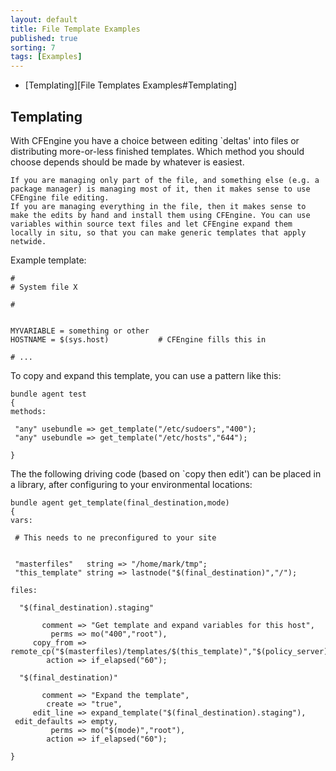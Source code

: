 ```yaml
---
layout: default
title: File Template Examples 
published: true
sorting: 7
tags: [Examples]
---
```


* [Templating][File Templates Examples#Templating]

## Templating

With CFEngine you have a choice between editing `deltas' into files or distributing more-or-less finished templates. Which method you should choose depends should be made by whatever is easiest.

    If you are managing only part of the file, and something else (e.g. a package manager) is managing most of it, then it makes sense to use CFEngine file editing.
    If you are managing everything in the file, then it makes sense to make the edits by hand and install them using CFEngine. You can use variables within source text files and let CFEngine expand them locally in situ, so that you can make generic templates that apply netwide.

Example template:

```cf3
#
# System file X

#


MYVARIABLE = something or other
HOSTNAME = $(sys.host)           # CFEngine fills this in

# ...
```


To copy and expand this template, you can use a pattern like this:

```cf3
bundle agent test
{
methods:

 "any" usebundle => get_template("/etc/sudoers","400");
 "any" usebundle => get_template("/etc/hosts","644");

}
```

The the following driving code (based on `copy then edit') can be placed in a library, after configuring to your environmental locations:

```cf3
bundle agent get_template(final_destination,mode)
{
vars:

 # This needs to ne preconfigured to your site


 "masterfiles"   string => "/home/mark/tmp";
 "this_template" string => lastnode("$(final_destination)","/");

files:

  "$(final_destination).staging"

       comment => "Get template and expand variables for this host",
         perms => mo("400","root"),
     copy_from => remote_cp("$(masterfiles)/templates/$(this_template)","$(policy_server)"),
        action => if_elapsed("60");

  "$(final_destination)"

       comment => "Expand the template",
        create => "true",
     edit_line => expand_template("$(final_destination).staging"),
 edit_defaults => empty,
         perms => mo("$(mode)","root"),
        action => if_elapsed("60");

}
```